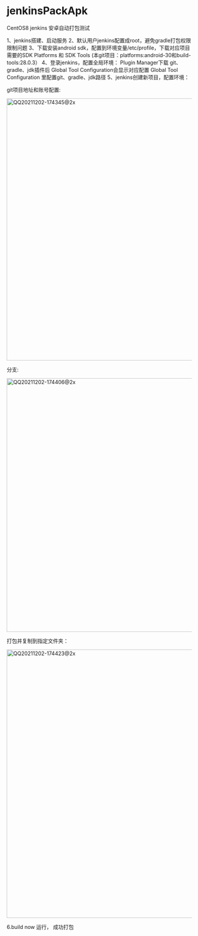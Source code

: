 # jenkinsPackApk
CentOS8 jenkins 安卓自动打包测试

1、jenkins搭建、启动服务
2、默认用户jenkins配置成root，避免gradle打包权限限制问题
3、下载安装android sdk，配置到环境变量/etc/profile，下载对应项目需要的SDK Platforms 和 SDK Tools (本git项目：platforms:android-30和build-tools:28.0.3）
4、登录jenkins，配置全局环境：
    Plugin Manager下载 git、gradle、jdk插件后 Global Tool Configuration会显示对应配置
    Global Tool Configuration 里配置git、gradle、jdk路径
5、jenkins创建新项目，配置环境：

git项目地址和账号配置:

<img width="712" alt="QQ20211202-174345@2x" src="https://user-images.githubusercontent.com/15667337/144397685-6eeb18dc-6493-4313-90e4-9e818c45dba2.png">

分支:

<img width="689" alt="QQ20211202-174406@2x" src="https://user-images.githubusercontent.com/15667337/144397845-a43062b3-42f6-40ec-8f84-d22a67cf0b8e.png">

打包并复制到指定文件夹：

<img width="729" alt="QQ20211202-174423@2x" src="https://user-images.githubusercontent.com/15667337/144397900-0227b5a7-741e-48f9-81a2-ca97d9568caa.png">

6.build now 运行， 成功打包
